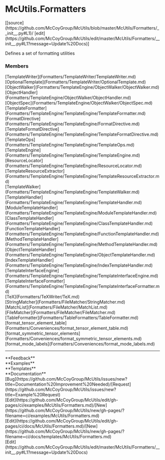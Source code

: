 # <a id="McUtils.Formatters">McUtils.Formatters</a> 
<div class="docs-source-link" markdown="1">
[[source](https://github.com/McCoyGroup/McUtils/blob/master/McUtils/Formatters/__init__.py#L1)/
[edit](https://github.com/McCoyGroup/McUtils/edit/master/McUtils/Formatters/__init__.py#L1?message=Update%20Docs)]
</div>
    
Defines a set of formatting utilities

### Members
<div class="container alert alert-secondary bg-light">
  <div class="row">
   <div class="col" markdown="1">
[TemplateWriter](Formatters/TemplateWriter/TemplateWriter.md)   
</div>
   <div class="col" markdown="1">
[OptionalTemplate](Formatters/TemplateWriter/OptionalTemplate.md)   
</div>
   <div class="col" markdown="1">
[ObjectWalker](Formatters/TemplateEngine/ObjectWalker/ObjectWalker.md)   
</div>
</div>
  <div class="row">
   <div class="col" markdown="1">
[ObjectHandler](Formatters/TemplateEngine/ObjectWalker/ObjectHandler.md)   
</div>
   <div class="col" markdown="1">
[ObjectSpec](Formatters/TemplateEngine/ObjectWalker/ObjectSpec.md)   
</div>
   <div class="col" markdown="1">
[TemplateFormatter](Formatters/TemplateEngine/TemplateEngine/TemplateFormatter.md)   
</div>
</div>
  <div class="row">
   <div class="col" markdown="1">
[FormatDirective](Formatters/TemplateEngine/TemplateEngine/FormatDirective.md)   
</div>
   <div class="col" markdown="1">
[TemplateFormatDirective](Formatters/TemplateEngine/TemplateEngine/TemplateFormatDirective.md)   
</div>
   <div class="col" markdown="1">
[TemplateOps](Formatters/TemplateEngine/TemplateEngine/TemplateOps.md)   
</div>
</div>
  <div class="row">
   <div class="col" markdown="1">
[TemplateEngine](Formatters/TemplateEngine/TemplateEngine/TemplateEngine.md)   
</div>
   <div class="col" markdown="1">
[ResourceLocator](Formatters/TemplateEngine/TemplateEngine/ResourceLocator.md)   
</div>
   <div class="col" markdown="1">
[TemplateResourceExtractor](Formatters/TemplateEngine/TemplateEngine/TemplateResourceExtractor.md)   
</div>
</div>
  <div class="row">
   <div class="col" markdown="1">
[TemplateWalker](Formatters/TemplateEngine/TemplateEngine/TemplateWalker.md)   
</div>
   <div class="col" markdown="1">
[TemplateHandler](Formatters/TemplateEngine/TemplateEngine/TemplateHandler.md)   
</div>
   <div class="col" markdown="1">
[ModuleTemplateHandler](Formatters/TemplateEngine/TemplateEngine/ModuleTemplateHandler.md)   
</div>
</div>
  <div class="row">
   <div class="col" markdown="1">
[ClassTemplateHandler](Formatters/TemplateEngine/TemplateEngine/ClassTemplateHandler.md)   
</div>
   <div class="col" markdown="1">
[FunctionTemplateHandler](Formatters/TemplateEngine/TemplateEngine/FunctionTemplateHandler.md)   
</div>
   <div class="col" markdown="1">
[MethodTemplateHandler](Formatters/TemplateEngine/TemplateEngine/MethodTemplateHandler.md)   
</div>
</div>
  <div class="row">
   <div class="col" markdown="1">
[ObjectTemplateHandler](Formatters/TemplateEngine/TemplateEngine/ObjectTemplateHandler.md)   
</div>
   <div class="col" markdown="1">
[IndexTemplateHandler](Formatters/TemplateEngine/TemplateEngine/IndexTemplateHandler.md)   
</div>
   <div class="col" markdown="1">
[TemplateInterfaceEngine](Formatters/TemplateEngine/TemplateEngine/TemplateInterfaceEngine.md)   
</div>
</div>
  <div class="row">
   <div class="col" markdown="1">
[TemplateInterfaceFormatter](Formatters/TemplateEngine/TemplateEngine/TemplateInterfaceFormatter.md)   
</div>
   <div class="col" markdown="1">
[TeX](Formatters/TeXWriter/TeX.md)   
</div>
   <div class="col" markdown="1">
[StringMatcher](Formatters/FileMatcher/StringMatcher.md)   
</div>
</div>
  <div class="row">
   <div class="col" markdown="1">
[MatchList](Formatters/FileMatcher/MatchList.md)   
</div>
   <div class="col" markdown="1">
[FileMatcher](Formatters/FileMatcher/FileMatcher.md)   
</div>
   <div class="col" markdown="1">
[TableFormatter](Formatters/TableFormatters/TableFormatter.md)   
</div>
</div>
  <div class="row">
   <div class="col" markdown="1">
[format_tensor_element_table](Formatters/Conveniences/format_tensor_element_table.md)   
</div>
   <div class="col" markdown="1">
[format_symmetric_tensor_elements](Formatters/Conveniences/format_symmetric_tensor_elements.md)   
</div>
   <div class="col" markdown="1">
[format_mode_labels](Formatters/Conveniences/format_mode_labels.md)   
</div>
</div>
  <div class="row">
   <div class="col" markdown="1">
   
</div>
   <div class="col" markdown="1">
   
</div>
   <div class="col" markdown="1">
   
</div>
</div>
</div>













---


<div markdown="1" class="text-secondary">
<div class="container">
  <div class="row">
   <div class="col" markdown="1">
**Feedback**   
</div>
   <div class="col" markdown="1">
**Examples**   
</div>
   <div class="col" markdown="1">
**Templates**   
</div>
   <div class="col" markdown="1">
**Documentation**   
</div>
   <div class="col" markdown="1">
   
</div>
   <div class="col" markdown="1">
   
</div>
   <div class="col" markdown="1">
   
</div>
</div>
  <div class="row">
   <div class="col" markdown="1">
[Bug](https://github.com/McCoyGroup/McUtils/issues/new?title=Documentation%20Improvement%20Needed)/[Request](https://github.com/McCoyGroup/McUtils/issues/new?title=Example%20Request)   
</div>
   <div class="col" markdown="1">
[Edit](https://github.com/McCoyGroup/McUtils/edit/gh-pages/ci/examples/McUtils/Formatters.md)/[New](https://github.com/McCoyGroup/McUtils/new/gh-pages/?filename=ci/examples/McUtils/Formatters.md)   
</div>
   <div class="col" markdown="1">
[Edit](https://github.com/McCoyGroup/McUtils/edit/gh-pages/ci/docs/McUtils/Formatters.md)/[New](https://github.com/McCoyGroup/McUtils/new/gh-pages/?filename=ci/docs/templates/McUtils/Formatters.md)   
</div>
   <div class="col" markdown="1">
[Edit](https://github.com/McCoyGroup/McUtils/edit/master/McUtils/Formatters/__init__.py#L1?message=Update%20Docs)   
</div>
   <div class="col" markdown="1">
   
</div>
   <div class="col" markdown="1">
   
</div>
   <div class="col" markdown="1">
   
</div>
</div>
</div>
</div>